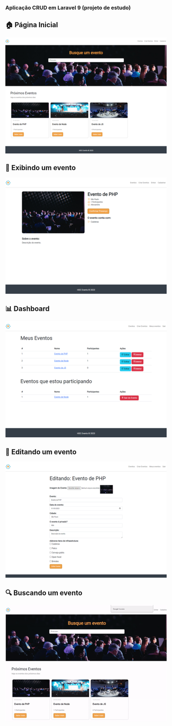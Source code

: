 ### Aplicação CRUD em Laravel 9 (projeto de estudo)

## 🏠 Página Inicial
<p align="center">
    <kbd>
        <img src=".github/pagina-inicial.png">
    </kbd>
</p>

## 🎯 Exibindo um evento
<p align="center">
    <kbd>
        <img src=".github/exibindo-evento.png">
    </kbd>
</p>

## 📊 Dashboard
<p align="center">
    <kbd>
        <img src=".github/dashboard.png">
    </kbd>
</p>

## 📝 Editando um evento
<p align="center">
    <kbd>
        <img src=".github/editando-evento.png">
    </kbd>
</p>

## 🔍 Buscando um evento
<p align="center">
    <kbd>
        <img src=".github/buscando-evento.gif">
    </kbd>
</p>
